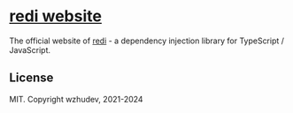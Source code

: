 # [redi website](https://redi.wendell.fun)

The official website of [redi](https://github.com/wzhudev/redi) - a dependency injection library for TypeScript / JavaScript.

## License

MIT. Copyright wzhudev, 2021-2024

